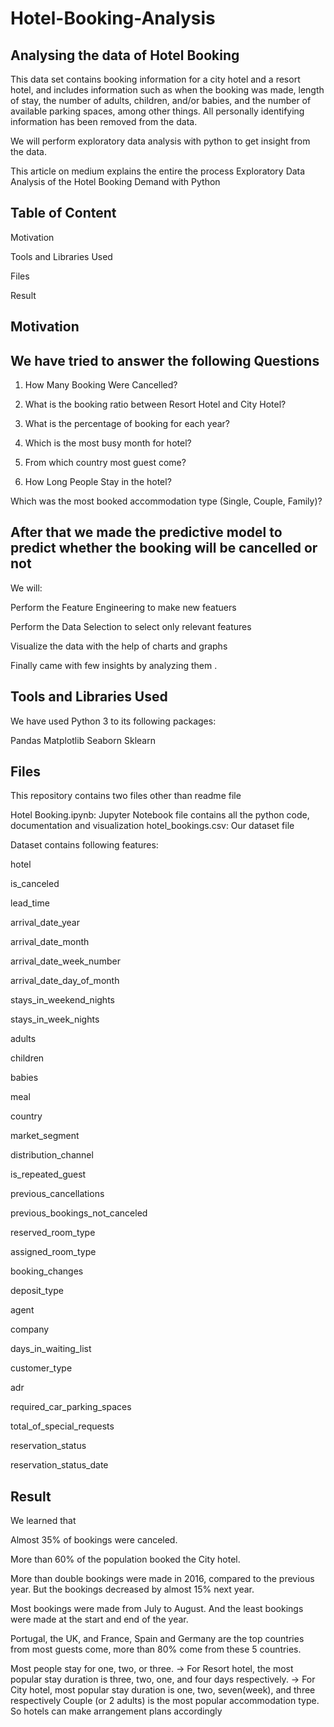 # Hotel-Booking-Analysis
## Analysing the data of Hotel Booking

This data set contains booking information for a city hotel and a resort hotel, and includes information such as when the booking was made, length of stay, the number of adults, children, and/or babies, and the number of available parking spaces, among other things. All personally identifying information has been removed from the data.

We will perform exploratory data analysis with python to get insight from the data.

This article on medium explains the entire the process
Exploratory Data Analysis of the Hotel Booking Demand with Python

## Table of Content

Motivation

Tools and Libraries Used

Files

Result
## Motivation

## We have tried to answer the following Questions

1. How Many Booking Were Cancelled?

2. What is the booking ratio between Resort Hotel and City Hotel?

3. What is the percentage of booking for each year?

4. Which is the most busy month for hotel?

5. From which country most guest come?

6. How Long People Stay in the hotel?

Which was the most booked accommodation type (Single, Couple, Family)?
## After that we made the predictive model to predict whether the booking will be cancelled or not
We will:

Perform the Feature Engineering to make new featuers

Perform the Data Selection to select only relevant features

Visualize the data with the help of charts and graphs

Finally came with few insights by analyzing them .

## Tools and Libraries Used
We have used Python 3 to its following packages:

Pandas
Matplotlib
Seaborn
Sklearn
## Files
This repository contains two files other than readme file

Hotel Booking.ipynb: Jupyter Notebook file contains all the python code, documentation and visualization
hotel_bookings.csv: Our dataset file

Dataset contains following features:

hotel

is_canceled

lead_time

arrival_date_year

arrival_date_month

arrival_date_week_number

arrival_date_day_of_month

stays_in_weekend_nights

stays_in_week_nights

adults

children

babies

meal

country

market_segment

distribution_channel

is_repeated_guest

previous_cancellations

previous_bookings_not_canceled

reserved_room_type

assigned_room_type

booking_changes

deposit_type

agent

company

days_in_waiting_list

customer_type

adr

required_car_parking_spaces

total_of_special_requests

reservation_status

reservation_status_date

## Result
We learned that

Almost 35% of bookings were canceled.

More than 60% of the population booked the City hotel.

More than double bookings were made in 2016, compared to the previous year. But the bookings decreased by almost 15% next year.

Most bookings were made from July to August. And the least bookings were made at the start and end of the year.

Portugal, the UK, and France, Spain and Germany are the top countries from most guests come, more than 80% come from these 5 countries.

Most people stay for one, two, or three. -> For Resort hotel, the most popular stay duration is three, two, one, and four days respectively. -> For City hotel, most 
popular stay duration is one, two, seven(week), and three respectively
Couple (or 2 adults) is the most popular accommodation type. So hotels can make arrangement plans accordingly
